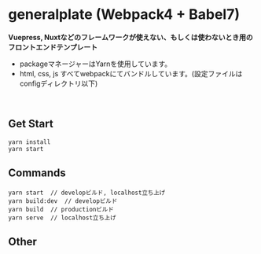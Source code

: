 # generalplate (Webpack4 + Babel7)
**Vuepress, Nuxtなどのフレームワークが使えない、もしくは使わないとき用のフロントエンドテンプレート**

- packageマネージャーはYarnを使用しています。
- html, css, js すべてwebpackにてバンドルしています。(設定ファイルはconfigディレクトリ以下)

<br>

## Get Start
    yarn install
    yarn start

## Commands
    yarn start  // developビルド, localhost立ち上げ
    yarn build:dev  // developビルド
    yarn build  // productionビルド
    yarn serve  // localhost立ち上げ

## Other
